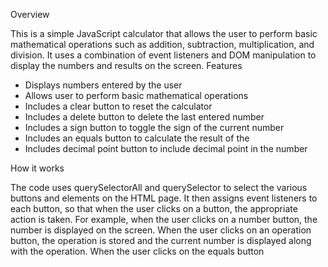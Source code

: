 Overview

This is a simple JavaScript calculator that allows the user to perform basic mathematical operations such as addition, subtraction, multiplication, and division. It uses a combination of event listeners and DOM manipulation to display the numbers and results on the screen.
Features

<ul>
<li>Displays numbers entered by the user</li>
<li>Allows user to perform basic mathematical operations</li>
<li>Includes a clear button to reset the calculator</li>
<li>Includes a delete button to delete the last entered number</li>
<li>Includes a sign button to toggle the sign of the current number</li>
<li>Includes an equals button to calculate the result of the </li>
<li>Includes decimal point button to include decimal point in the number</li>
</ul>

How it works

The code uses querySelectorAll and querySelector to select the various buttons and elements on the HTML page. It then assigns event listeners to each button, so that when the user clicks on a button, the appropriate action is taken. For example, when the user clicks on a number button, the number is displayed on the screen. When the user clicks on an operation button, the operation is stored and the current number is displayed along with the operation. When the user clicks on the equals button
